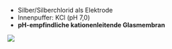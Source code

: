 - Silber/Silberchlorid als Elektrode
- Innenpuffer: KCl (pH 7,0)
- **pH-empfindliche kationenleitende Glasmembran**

![](Pasted%20image%2020250611174828.png)
